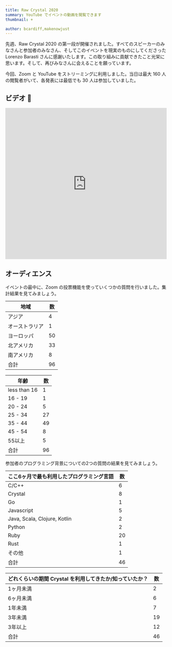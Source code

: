 ```yaml
---
title: Raw Crystal 2020
summary: YouTube でイベントの動画を閲覧できます
thumbnail: +

author: bcardiff,makenowjust
---
```


先週、Raw Crystal 2020 の第一段が開催されました。すべてのスピーカーのみなさんと参加者のみなさん、そしてこのイベントを現実のものにしてくださった Lorenzo Barasti さんに感謝いたします。この取り組みに貢献できたこと光栄に思います。そして、再びみなさんに会えることを願っています。

今回、Zoom と YouTube をストリーミングに利用しました。当日は最大 160 人の閲覧者がいて、各発表には最低でも 30 人は参加していました。

## ビデオ 🍿

<iframe width="840" height="473" src="https://www.youtube.com/embed/videoseries?list=PLfpFq_WLOW__RIIyWvTgYV4bw2cpav2mJ" frameborder="0" allow="accelerometer; autoplay; clipboard-write; encrypted-media; gyroscope; picture-in-picture" allowfullscreen style="margin: 0 auto; max-width: 100%;"></iframe>

## オーディエンス

イベントの最中に、Zoom の投票機能を使っていくつかの質問を行いました。集計結果を見てみましょう。

<table class="bordered no-underline" style="width: auto; margin: 0 auto;">
  <thead>
    <tr><th>地域</th><th>数</th></tr>
  </thead>
  <tbody>
    <tr><td>アジア</td><td class="center">4</td></tr>
    <tr><td>オーストラリア</td><td class="center">1</td></tr>
    <tr><td>ヨーロッパ</td><td class="center">50</td></tr>
    <tr><td>北アメリカ</td><td class="center">33</td></tr>
    <tr><td>南アメリカ</td><td class="center">8</td></tr>
    <tr><td>合計</td><td class="center">96</td></tr>
  </tbody>
</table>

<br/>

<table class="bordered no-underline" style="width: auto; margin: 0 auto;">
  <thead>
    <tr><th>年齢</th><th>数</th></tr>
  </thead>
  <tbody>
    <tr><td>less than 16</td><td class="center">1</td></tr>
    <tr><td>16 - 19</td><td class="center">1</td></tr>
    <tr><td>20 - 24</td><td class="center">5</td></tr>
    <tr><td>25 - 34</td><td class="center">27</td></tr>
    <tr><td>35 - 44</td><td class="center">49</td></tr>
    <tr><td>45 - 54</td><td class="center">8</td></tr>
    <tr><td>55以上</td><td class="center">5</td></tr>
    <tr><td>合計</td><td class="center">96</td></tr>
  </tbody>
</table>

参加者のプログラミング背景についての2つの質問の結果を見てみましょう。

<table class="bordered no-underline" style="width: auto; margin: 0 auto;">
  <thead>
    <tr><th>ここ6ヶ月で最も利用したプログラミング言語</th><th>数</th></tr>
  </thead>
  <tbody>
    <tr><td>C/C++</td><td class="center">6</td></tr>
    <tr><td>Crystal</td><td class="center">8</td></tr>
    <tr><td>Go</td><td class="center">1</td></tr>
    <tr><td>Javascript</td><td class="center">5</td></tr>
    <tr><td>Java, Scala, Clojure, Kotlin</td><td class="center">2</td></tr>
    <tr><td>Python</td><td class="center">2</td></tr>
    <tr><td>Ruby</td><td class="center">20</td></tr>
    <tr><td>Rust</td><td class="center">1</td></tr>
    <tr><td>その他</td><td class="center">1</td></tr>
    <tr><td>合計</td><td class="center">46</td></tr>
  </tbody>
</table>

<br/>

<table class="bordered no-underline" style="width: auto; margin: 0 auto;">
  <thead>
    <tr><th>どれくらいの期間 Crystal を利用してきたか/知っていたか？</th><th>数</th></tr>
  </thead>
  <tbody>
    <tr><td>1ヶ月未満</td><td class="center">2</td></tr>
    <tr><td>6ヶ月未満</td><td class="center">6</td></tr>
    <tr><td>1年未満</td><td class="center">7</td></tr>
    <tr><td>3年未満</td><td class="center">19</td></tr>
    <tr><td>3年以上</td><td class="center">12</td></tr>
    <tr><td>合計</td><td class="center">46</td></tr>
  </tbody>
</table>
